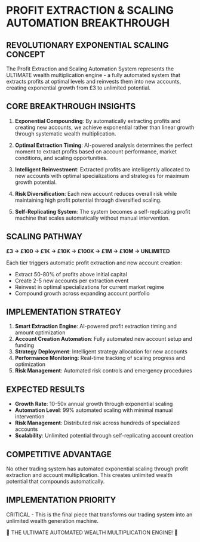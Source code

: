 # PROFIT EXTRACTION & SCALING AUTOMATION BREAKTHROUGH

## REVOLUTIONARY EXPONENTIAL SCALING CONCEPT

The Profit Extraction and Scaling Automation System represents the ULTIMATE wealth multiplication engine - a fully automated system that extracts profits at optimal levels and reinvests them into new accounts, creating exponential growth from £3 to unlimited potential.

## CORE BREAKTHROUGH INSIGHTS

1. **Exponential Compounding**: By automatically extracting profits and creating new accounts, we achieve exponential rather than linear growth through systematic wealth multiplication.

2. **Optimal Extraction Timing**: AI-powered analysis determines the perfect moment to extract profits based on account performance, market conditions, and scaling opportunities.

3. **Intelligent Reinvestment**: Extracted profits are intelligently allocated to new accounts with optimal specializations and strategies for maximum growth potential.

4. **Risk Diversification**: Each new account reduces overall risk while maintaining high profit potential through diversified scaling.

5. **Self-Replicating System**: The system becomes a self-replicating profit machine that scales automatically without manual intervention.

## SCALING PATHWAY

**£3 → £100 → £1K → £10K → £100K → £1M → £10M → UNLIMITED**

Each tier triggers automatic profit extraction and new account creation:
- Extract 50-80% of profits above initial capital
- Create 2-5 new accounts per extraction event
- Reinvest in optimal specializations for current market regime
- Compound growth across expanding account portfolio

## IMPLEMENTATION STRATEGY

1. **Smart Extraction Engine**: AI-powered profit extraction timing and amount optimization
2. **Account Creation Automation**: Fully automated new account setup and funding
3. **Strategy Deployment**: Intelligent strategy allocation for new accounts
4. **Performance Monitoring**: Real-time tracking of scaling progress and optimization
5. **Risk Management**: Automated risk controls and emergency procedures

## EXPECTED RESULTS

- **Growth Rate**: 10-50x annual growth through exponential scaling
- **Automation Level**: 99% automated scaling with minimal manual intervention
- **Risk Management**: Distributed risk across hundreds of specialized accounts
- **Scalability**: Unlimited potential through self-replicating account creation

## COMPETITIVE ADVANTAGE

No other trading system has automated exponential scaling through profit extraction and account multiplication. This creates unlimited wealth potential that compounds automatically.

## IMPLEMENTATION PRIORITY

CRITICAL - This is the final piece that transforms our trading system into an unlimited wealth generation machine.

🚀 THE ULTIMATE AUTOMATED WEALTH MULTIPLICATION ENGINE! 🚀